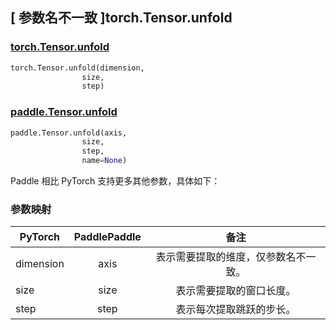 ## [ 参数名不一致 ]torch.Tensor.unfold

### [torch.Tensor.unfold](https://pytorch.org/docs/stable/generated/torch.Tensor.unfold.html?highlight=unfold#torch.Tensor.unfold)

```python
torch.Tensor.unfold(dimension,
                size,
                step)
```

### [paddle.Tensor.unfold](https://www.paddlepaddle.org.cn/documentation/docs/zh/develop/api/paddle/Tensor_cn.html#unfold-x-axis-size-step-name-none)

```python
paddle.Tensor.unfold(axis,
                size,
                step,
                name=None)
```

Paddle 相比 PyTorch 支持更多其他参数，具体如下：

### 参数映射

| PyTorch | PaddlePaddle |                             备注                             |
| ------- | :----------: | :----------------------------------------------------------: |
| dimension    |     axis      |           表示需要提取的维度，仅参数名不一致。           |
| size      |     size      |           表示需要提取的窗口长度。           |
| step       |     step     | 表示每次提取跳跃的步长。 |
